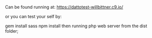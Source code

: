 Can be found running at: 
https://dattotest-willbittner.c9.io/

or you can test your self by:

gem install sass
npm install
then running php web server from the dist folder;
